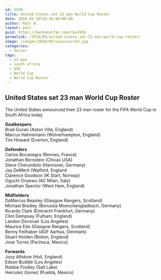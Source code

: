 ```yaml
---
id: 5936
title: United States set 23 man World Cup Roster
date: 2010-05-26T10:36:06+00:00
author: Matt B.
layout: post
guid: https://backseatfan.com/?p=5936
permalink: /2010/05/united-states-set-23-man-world-cup-roster/
image: /images/2010/05/ussoccerred.jpg
categories:
  - Soccer
tags:
  - 23 man
  - south africa
  - USA
  - World Cup
  - World Cup Roster
---
```


<div class="entry">
  <h2>
    United States set 23 man World Cup Roster
  </h2>

  <p>
    The United States announced their 23 man roster for the FIFA World Cup in South Africa today
  </p>

  <p>
    <strong>Goalkeepers</strong><br /> Brad Guzan (Aston Villa, England)<br /> Marcus Hahnemann (Wolverhampton, England)<br /> Tim Howard (Everton, England)
  </p>

  <p>
    <strong>Defenders</strong><br /> Carlos Bocanegra (Rennes, France)<br /> Jonathan Bornstein (Chivas USA)<br /> Steve Cherundolo (Hannover, Germany)<br /> Jay DeMerit (Watford, England<br /> Clarence Goodson (IK Start, Norway)<br /> Oguchi Onyewu (AC Milan, Italy)<br /> Jonathan Spector (West Ham, England)
  </p>

  <p>
    <strong>Midfielders</strong><br /> DaMarcus Beasley (Glasgow Rangers, Scotland)<br /> Michael Bradley (Borussia Moenchengladbach, Germany)<br /> Ricardo Clark (Eintracht Frankfurt, Germany)<br /> Clint Dempsey (Fulham, England)<br /> Landon Donovan (Los Angeles)<br /> Maurice Edu (Glasgow Rangers, Scotland)<br /> Benny Feilhaber (AGF Aarhus, Denmark)<br /> Stuart Holden (Bolton, England)<br /> Jose Torres (Pachuca, Mexico)
  </p>

  <p>
    <strong>Forwards</strong><br /> Jozy Altidore (Hull, England)<br /> Edson Buddle (Los Angeles)<br /> Robbie Findley (Salt Lake)<br /> Herculez Gomez (Puebla, Mexico)
  </p>
</div>
